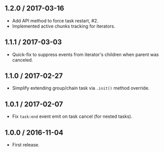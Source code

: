 1.2.0 / 2017-03-16
------------------

- Add API method to force task restart, #2.
- Implemented active chunks tracking for iterators.


1.1.1 / 2017-03-03
------------------

- Quick-fix to suppress events from iterator's children when
  parent was canceled.


1.1.0 / 2017-02-27
------------------

- Simplify extending group/chain task via `.init()` method override.


1.0.1 / 2017-02-07
------------------

- Fix `task:end` event emit on task cancel (for nested tasks).


1.0.0 / 2016-11-04
------------------

- First release.
